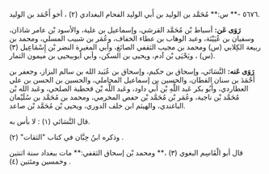 ٥٦٧٦ -** س:** مُحَمَّد بن الوليد بن أَبي الوليد الفحام البغدادي (٢) ، أخو أَحْمَد بن الوليد.

**رَوَى عَن:** أسباط بْن مُحَمَّد القرشي، وإسماعيل بن علية، والأسود بْن عامر شاذان، وسفيان بن عُيَيْنَة، وعبد الوهاب بن عطاء الخفاف، وعُمَر بن شبيب المسلي، ومحمد بن ربيعة الكِلابي (س) ومحمد بن مجيب الثقفي الصائغ، وأبي المغيرة النضر بْن إِسْمَاعِيل (٣) (س) ، ويَحْيَى بْن آدم، ويحيى بن السكن، وأبي أيوبيحيى بن ميمون التمار.

**رَوَى عَنه:** النَّسَائي، وإسحاق بن حكيم، وإسحاق بن عُبَيد الله بن سالم البزاز، وجعفر بن أَحْمَدَ بن سنان القطان، والحسين بن إسماعيل المحاملي، والحسين بن الحسن بن علي العطاردي، وأَبُو بكر عَبد اللَّهِ بْن أَبي داود، وعَبد اللَّه بْن قحطبة الصلحي، وعَبد الله بْن مُحَمَّد بْن ناجية، وعُمَر بْن مُحَمَّد بْن حفص المخرمي، ومحمد بن مُحَمَّد بن سُلَيْمان الباغندي، والهيثم ابن خلف الدوري، ويحيى بْن مُحَمَّد بْن صاعد.

قال النَّسَائي (١) : لا بأس به.

وذكره ابنُ حِبَّان في كتاب "الثقات" (٢) .

قال أبو الْقَاسِم البغوي (٣) ،** ومحمد بْن إسحاق الثقفي:** مات ببغداد سنة اثنتين وخمسين ومئتين (٤) .